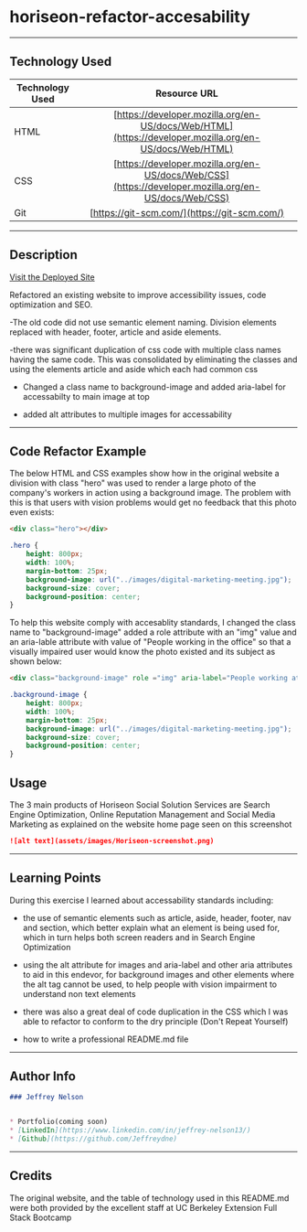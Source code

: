 # horiseon-refactor-accesability

---

## Technology Used 

| Technology Used         | Resource URL           | 
| ------------- |:-------------:| 
| HTML    | [https://developer.mozilla.org/en-US/docs/Web/HTML](https://developer.mozilla.org/en-US/docs/Web/HTML) | 
| CSS     | [https://developer.mozilla.org/en-US/docs/Web/CSS](https://developer.mozilla.org/en-US/docs/Web/CSS)      |   
| Git | [https://git-scm.com/](https://git-scm.com/)     |    

---

## Description

[Visit the Deployed Site](https://jeffreydne.github.io/horiseon-refactor-accesability/)

Refactored an existing website to improve accessibility issues, code optimization and SEO. 

-The old code did not use semantic element naming. Division elements replaced with header, footer, article and aside elements.

-there was significant duplication of css code with multiple class names having the same code. This was consolidated by eliminating the classes and using the elements article and aside which each had common css

- Changed a class name to background-image and added aria-label for accessabilty to main image at top

- added alt attributes to multiple images for accessability

---

## Code Refactor Example

The below HTML and CSS examples show how in the original website a division with class "hero" was used to render a large photo of the company's workers in action using a background image. The problem with this is that users with vision problems would get no feedback that this photo even exists:

```HTML
<div class="hero"></div>
```
```CSS
.hero {
    height: 800px;
    width: 100%;
    margin-bottom: 25px;
    background-image: url("../images/digital-marketing-meeting.jpg");
    background-size: cover;
    background-position: center;
}
```
To help this website comply with accesablity standards, I changed the class name to "background-image" added a role attribute with an "img" value and an aria-lable attribute with value of "People working in the office" so that a visually impaired user would know the photo existed and its subject as shown below: 

```HTML
<div class="background-image" role ="img" aria-label="People working at the office"></div>
```

```CSS
.background-image {
    height: 800px;
    width: 100%;
    margin-bottom: 25px;
    background-image: url("../images/digital-marketing-meeting.jpg");
    background-size: cover;
    background-position: center;
}
```
## Usage

The 3 main products of Horiseon Social Solution Services are Search Engine Optimization, Online Reputation Management and Social Media Marketing as explained on the website home page seen on this screenshot

```md
![alt text](assets/images/Horiseon-screenshot.png)
```
---

## Learning Points

During this exercise I learned about accessability standards including:

* the use of semantic elements such as article, aside, header, footer, nav and section, which better explain what an element is being used for, which in turn helps both screen readers and in Search Engine Optimization

* using the alt attribute for images and aria-label and other aria attributes to aid in this endevor, for background images and other elements where the alt tag cannot be used, to help people with vision impairment to understand non text elements

* there was also a great deal of code duplication in the CSS which I was able to refactor to conform to the dry principle (Don't Repeat Yourself) 

* how to write a professional README.md file

---

## Author Info

```md
### Jeffrey Nelson


* Portfolio(coming soon)
* [LinkedIn](https://www.linkedin.com/in/jeffrey-nelson13/)
* [Github](https://github.com/Jeffreydne)
```

---
## Credits

The original website, and the table of technology used  in this README.md were both provided by the excellent staff at UC Berkeley Extension Full Stack Bootcamp